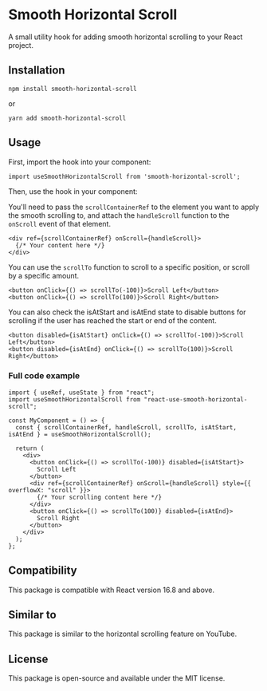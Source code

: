 # Smooth Horizontal Scroll

A small utility hook for adding smooth horizontal scrolling to your React project.

## Installation

```
npm install smooth-horizontal-scroll
```
or
```
yarn add smooth-horizontal-scroll
```

## Usage
First, import the hook into your component:

```tsx
import useSmoothHorizontalScroll from 'smooth-horizontal-scroll';
```

Then, use the hook in your component:



You'll need to pass the `scrollContainerRef` to the element you want to apply the smooth scrolling to, and attach the `handleScroll` function to the `onScroll` event of that element.

```tsx
<div ref={scrollContainerRef} onScroll={handleScroll}>
  {/* Your content here */}
</div>
```

You can use the `scrollTo` function to scroll to a specific position, or scroll by a specific amount.

```tsx
<button onClick={() => scrollTo(-100)}>Scroll Left</button>
<button onClick={() => scrollTo(100)}>Scroll Right</button>
```

You can also check the isAtStart and isAtEnd state to disable buttons for scrolling if the user has reached the start or end of the content.

```tsx
<button disabled={isAtStart} onClick={() => scrollTo(-100)}>Scroll Left</button>
<button disabled={isAtEnd} onClick={() => scrollTo(100)}>Scroll Right</button>
```

### Full code example
```tsx
import { useRef, useState } from "react";
import useSmoothHorizontalScroll from "react-use-smooth-horizontal-scroll";

const MyComponent = () => {
  const { scrollContainerRef, handleScroll, scrollTo, isAtStart, isAtEnd } = useSmoothHorizontalScroll();

  return (
    <div>
      <button onClick={() => scrollTo(-100)} disabled={isAtStart}>
        Scroll Left
      </button>
      <div ref={scrollContainerRef} onScroll={handleScroll} style={{ overflowX: "scroll" }}>
        {/* Your scrolling content here */}
      </div>
      <button onClick={() => scrollTo(100)} disabled={isAtEnd}>
        Scroll Right
      </button>
    </div>
  );
};
```

## Compatibility
This package is compatible with React version 16.8 and above.

## Similar to
This package is similar to the horizontal scrolling feature on YouTube.

## License
This package is open-source and available under the MIT license.
